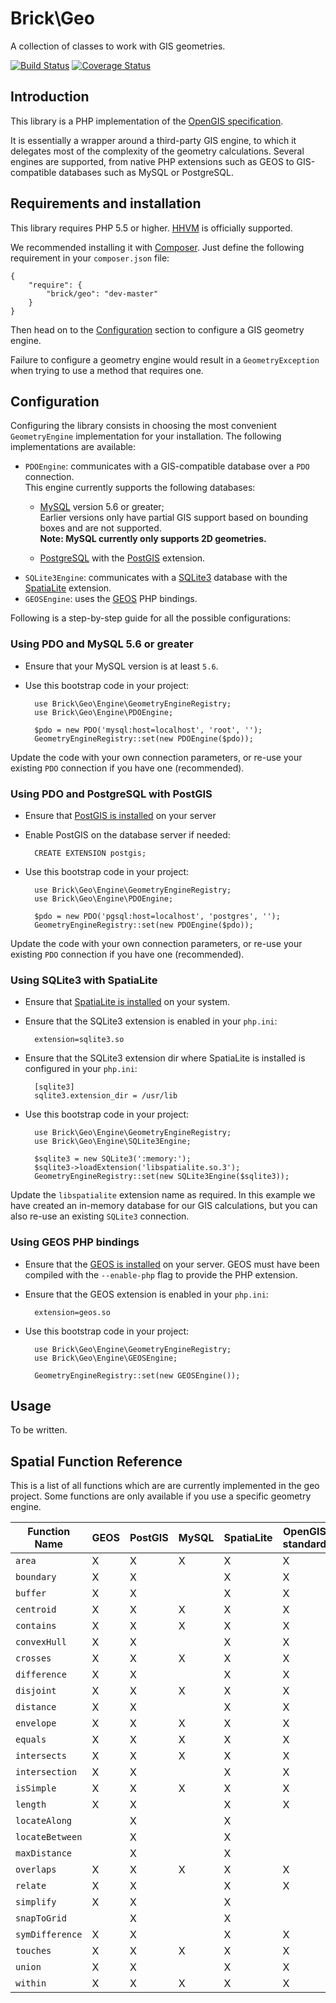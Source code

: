 Brick\Geo
=========

A collection of classes to work with GIS geometries.

[![Build Status](https://secure.travis-ci.org/brick/geo.svg?branch=master)](http://travis-ci.org/brick/geo)
[![Coverage Status](https://coveralls.io/repos/brick/geo/badge.svg?branch=master)](https://coveralls.io/r/brick/geo?branch=master)

Introduction
------------

This library is a PHP implementation of the [OpenGIS specification](http://www.opengeospatial.org/standards/sfa).

It is essentially a wrapper around a third-party GIS engine, to which it delegates most of the complexity of the
geometry calculations. Several engines are supported, from native PHP extensions such as GEOS to GIS-compatible databases such as MySQL or PostgreSQL.

Requirements and installation
-----------------------------

This library requires PHP 5.5 or higher. [HHVM](http://hhvm.com/) is officially supported.

We recommended installing it with [Composer](https://getcomposer.org/).
Just define the following requirement in your `composer.json` file:

    {
        "require": {
            "brick/geo": "dev-master"
        }
    }

Then head on to the [Configuration](#configuration) section to configure a GIS geometry engine.

Failure to configure a geometry engine would result in a `GeometryException` when trying to use a method that requires one.

Configuration
-------------

Configuring the library consists in choosing the most convenient `GeometryEngine` implementation for your installation. The following implementations are available:

- `PDOEngine`: communicates with a GIS-compatible database over a `PDO` connection.  
  This engine currently supports the following databases:
  - [MySQL](http://php.net/manual/en/ref.pdo-mysql.php) version 5.6 or greater;  
    Earlier versions only have partial GIS support based on bounding boxes and are not supported.  
    **Note: MySQL currently only supports 2D geometries.**
    
  - [PostgreSQL](http://php.net/manual/en/ref.pdo-pgsql.php) with the [PostGIS](http://postgis.net/install) extension.
- `SQLite3Engine`: communicates with a [SQLite3](http://php.net/manual/en/book.sqlite3.php) database with the [SpatiaLite](https://www.gaia-gis.it/fossil/libspatialite/index) extension.
- `GEOSEngine`: uses the [GEOS](https://github.com/libgeos/libgeos) PHP bindings.

Following is a step-by-step guide for all the possible configurations:

### Using PDO and MySQL 5.6 or greater

- Ensure that your MySQL version is at least `5.6`.
- Use this bootstrap code in your project:

        use Brick\Geo\Engine\GeometryEngineRegistry;
        use Brick\Geo\Engine\PDOEngine;

        $pdo = new PDO('mysql:host=localhost', 'root', '');
        GeometryEngineRegistry::set(new PDOEngine($pdo));

Update the code with your own connection parameters, or re-use your existing `PDO` connection if you have one (recommended).

### Using PDO and PostgreSQL with PostGIS

- Ensure that [PostGIS is installed](http://postgis.net/install/) on your server
- Enable PostGIS on the database server if needed:

        CREATE EXTENSION postgis;

- Use this bootstrap code in your project:

        use Brick\Geo\Engine\GeometryEngineRegistry;
        use Brick\Geo\Engine\PDOEngine;

        $pdo = new PDO('pgsql:host=localhost', 'postgres', '');
        GeometryEngineRegistry::set(new PDOEngine($pdo));

Update the code with your own connection parameters, or re-use your existing `PDO` connection if you have one (recommended).

### Using SQLite3 with SpatiaLite

- Ensure that [SpatiaLite is installed](https://www.gaia-gis.it/fossil/libspatialite/index) on your system.
- Ensure that the SQLite3 extension is enabled in your `php.ini`:

        extension=sqlite3.so

- Ensure that the SQLite3 extension dir where SpatiaLite is installed is configured in your `php.ini`:

        [sqlite3]
        sqlite3.extension_dir = /usr/lib

- Use this bootstrap code in your project:

        use Brick\Geo\Engine\GeometryEngineRegistry;
        use Brick\Geo\Engine\SQLite3Engine;

        $sqlite3 = new SQLite3(':memory:');
        $sqlite3->loadExtension('libspatialite.so.3');
        GeometryEngineRegistry::set(new SQLite3Engine($sqlite3));

Update the `libspatialite` extension name as required. In this example we have created an in-memory database for our GIS calculations, but you can also re-use an existing `SQLite3` connection.

### Using GEOS PHP bindings

- Ensure that the [GEOS is installed](https://github.com/libgeos/libgeos) on your server. GEOS must have been compiled with the `--enable-php` flag to provide the PHP extension.
- Ensure that the GEOS extension is enabled in your `php.ini`:

        extension=geos.so

- Use this bootstrap code in your project:

        use Brick\Geo\Engine\GeometryEngineRegistry;
        use Brick\Geo\Engine\GEOSEngine;

        GeometryEngineRegistry::set(new GEOSEngine());

Usage
-----

To be written.

Spatial Function Reference
--------------------------

This is a list of all functions which are are currently implemented in the geo project. Some functions are only available
if you use a specific geometry engine.

| Function Name | GEOS | PostGIS | MySQL | SpatiaLite | OpenGIS standard |
|---------------|------|---------|-------|------------|------------------|
|`area`         |  X   |    X    |   X   |     X      |        X         |
|`boundary`     |  X   |    X    |       |     X      |        X         |
|`buffer`       |  X   |    X    |       |     X      |        X         |
|`centroid`     |  X   |    X    |   X   |     X      |        X         |
|`contains`     |  X   |    X    |   X   |     X      |        X         |
|`convexHull`   |  X   |    X    |       |     X      |        X         |
|`crosses`      |  X   |    X    |   X   |     X      |        X         |
|`difference`   |  X   |    X    |       |     X      |        X         |
|`disjoint`     |  X   |    X    |   X   |     X      |        X         |
|`distance`     |  X   |    X    |       |     X      |        X         |
|`envelope`     |  X   |    X    |   X   |     X      |        X         |
|`equals`       |  X   |    X    |   X   |     X      |        X         |
|`intersects`   |  X   |    X    |   X   |     X      |        X         |
|`intersection` |  X   |    X    |       |     X      |        X         |
|`isSimple`     |  X   |    X    |   X   |     X      |        X         |
|`length`       |  X   |    X    |       |     X      |        X         |
|`locateAlong`  |      |    X    |       |     X      |                  |
|`locateBetween`|      |    X    |       |     X      |                  |
|`maxDistance`  |      |    X    |       |     X      |                  |
|`overlaps`     |  X   |    X    |   X   |     X      |        X         |
|`relate`       |  X   |    X    |       |     X      |        X         |
|`simplify`     |  X   |    X    |       |     X      |                  |
|`snapToGrid`   |      |    X    |       |     X      |                  |
|`symDifference`|  X   |    X    |       |     X      |        X         |
|`touches`      |  X   |    X    |   X   |     X      |        X         |
|`union`        |  X   |    X    |       |     X      |        X         |
|`within`       |  X   |    X    |   X   |     X      |        X         |
